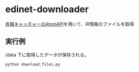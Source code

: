 # edinet-downloader
[有報キャッチャーのAtomAPI](http://resource.ufocatch.com/)を用いて、IR情報のファイルを取得

## 実行例
/data 下に取得したデータが保存される。
```
python download_files.py
```
